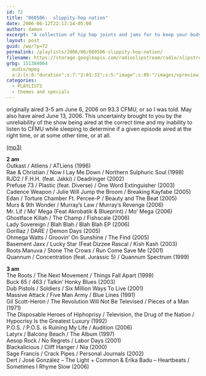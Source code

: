 ```yaml
---
id: 72
title: "060506:  slippity-hop nation"
date: 2006-06-12T22:13:14-05:00
author: damon
excerpt: "A collection of hip hop joints and jams for to keep your body movin'?"
layout: post
guid: /wp/?p=72
permalink: /playlists/2006/06/060506-slippity-hop-nation/
filename: https://storage.googleapis.com/radioslipstream/radio/slipstream-2006-06-05.mp3
grbg: 151384064
  audio/mpeg
  a:2:{s:8:"duration";s:7:"2:01:33";s:5:"image";s:89:"/images/vpreview_center.png";}
categories:
  - PLAYLISTS
  - themes and specials
---
```


originally aired 3-5 am June 6, 2006 on 93.3 CFMU, or so I was told. May also have aired June 13, 2006. This uncertainty brought to you by the unreliability of the show being aired at the correct time and my inability to listen to CFMU while sleeping to determine if a given episode aired at the right time, or at some other time, or at all.

[(mp3)](https://storage.googleapis.com/radioslipstream/radio/upload/slipstream-2006-06-05.mp3)

**2 am**  
Outkast / Atliens / ATLiens (1996)  
Rae & Christian / Now I Lay Me Down / Northern Sulphuric Soul (1998)  
RJD2 / F.H.H. (feat. Jakki) / Deadringer (2002)  
Prefuse 73 / Plastic (feat. Diverse) / One Word Extinguisher (2003)  
Cadence Weapon / Julie Will Jump the Broom / Breaking Kayfabe (2005)  
Edan / Torture Chamber Ft. Percee-P / Beauty and The Beat (2005)  
Murs & 9th Wonder / Murray’s Law / Murray’s Revenge (2006)  
Mr. Lif / Mo’ Mega (Feat Akrobatik & Blueprint) / Mo’ Mega (2006)  
Ghostface Killah / The Champ / Fishscale (2006)  
Lady Sovereign / Blah Blah / Blah Blah EP (2006)  
Gorillaz / DARE / Demon Days (2005)  
Ohmega Watts / Groovin’ On Sunshine / The Find (2005)  
Basement Jaxx / Lucky Star (Feat Dizzee Rascal / Kish Kash (2003)  
Roots Manuva / Stone The Crows / Run Come Save Me (2001)  
Quannum / Concentration (feat. Jurassic 5) / Quannum Spectrum (1999)

**3 am**  
The Roots / The Next Movement / Things Fall Apart (1999)  
Buck 65 / 463 / Talkin’ Honky Blues (2003)  
Dub Pistols / Soldiers / Six Million Ways To Live (2001)  
Massive Attack / Five Man Army / Blue Lines (1991)  
Gil Scott-Heron / The Revolution Will Not Be Televised / Pieces of a Man (1971)  
The Disposable Heroes of Hiphoprisy / Television, the Drug of the Nation / Hypocrisy Is the Greatest Luxury (1992)  
P.O.S. / P.O.S. is Ruining My Life / Audition (2006)  
Latyrx / Balcony Beach / The Album (1997)  
Aesop Rock / No Regrets / Labor Days (2001)  
Blackalicious / Cliff Hanger / Nia (2000)  
Sage Francis / Crack Pipes / Personal Journals (2002)  
Dert / José González – The Light + Common & Erika Badu – Heartbeats / Sometimes I Rhyme Slow (2006)
